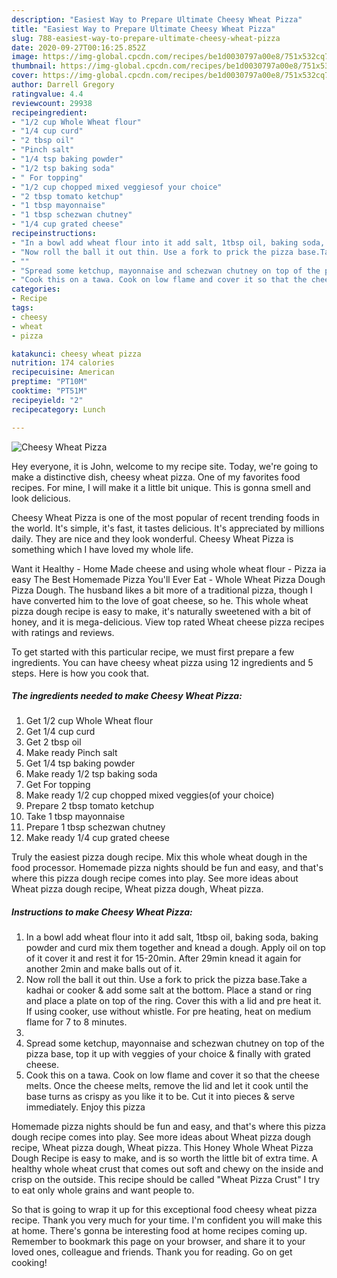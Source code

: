 ```yaml
---
description: "Easiest Way to Prepare Ultimate Cheesy Wheat Pizza"
title: "Easiest Way to Prepare Ultimate Cheesy Wheat Pizza"
slug: 788-easiest-way-to-prepare-ultimate-cheesy-wheat-pizza
date: 2020-09-27T00:16:25.852Z
image: https://img-global.cpcdn.com/recipes/be1d0030797a00e8/751x532cq70/cheesy-wheat-pizza-recipe-main-photo.jpg
thumbnail: https://img-global.cpcdn.com/recipes/be1d0030797a00e8/751x532cq70/cheesy-wheat-pizza-recipe-main-photo.jpg
cover: https://img-global.cpcdn.com/recipes/be1d0030797a00e8/751x532cq70/cheesy-wheat-pizza-recipe-main-photo.jpg
author: Darrell Gregory
ratingvalue: 4.4
reviewcount: 29938
recipeingredient:
- "1/2 cup Whole Wheat flour"
- "1/4 cup curd"
- "2 tbsp oil"
- "Pinch salt"
- "1/4 tsp baking powder"
- "1/2 tsp baking soda"
- " For topping"
- "1/2 cup chopped mixed veggiesof your choice"
- "2 tbsp tomato ketchup"
- "1 tbsp mayonnaise"
- "1 tbsp schezwan chutney"
- "1/4 cup grated cheese"
recipeinstructions:
- "In a bowl add wheat flour into it add salt, 1tbsp oil, baking soda, baking powder and curd mix them together and knead a dough. Apply oil on top of it cover it and rest it for 15-20min. After 29min knead it again for another 2min and make balls out of it."
- "Now roll the ball it out thin. Use a fork to prick the pizza base.Take a kadhai or cooker &amp; add some salt at the bottom. Place a stand or ring and place a plate on top of the ring. Cover this with a lid and pre heat it. If using cooker, use without whistle. For pre heating, heat on medium flame for 7 to 8 minutes."
- ""
- "Spread some ketchup, mayonnaise and schezwan chutney on top of the pizza base, top it up with veggies of your choice &amp; finally with grated cheese."
- "Cook this on a tawa. Cook on low flame and cover it so that the cheese melts. Once the cheese melts, remove the lid and let it cook until the base turns as crispy as you like it to be. Cut it into pieces &amp; serve immediately. Enjoy this pizza"
categories:
- Recipe
tags:
- cheesy
- wheat
- pizza

katakunci: cheesy wheat pizza 
nutrition: 174 calories
recipecuisine: American
preptime: "PT10M"
cooktime: "PT51M"
recipeyield: "2"
recipecategory: Lunch

---
```



![Cheesy Wheat Pizza](https://img-global.cpcdn.com/recipes/be1d0030797a00e8/751x532cq70/cheesy-wheat-pizza-recipe-main-photo.jpg)

Hey everyone, it is John, welcome to my recipe site. Today, we're going to make a distinctive dish, cheesy wheat pizza. One of my favorites food recipes. For mine, I will make it a little bit unique. This is gonna smell and look delicious.

Cheesy Wheat Pizza is one of the most popular of recent trending foods in the world. It's simple, it's fast, it tastes delicious. It's appreciated by millions daily. They are nice and they look wonderful. Cheesy Wheat Pizza is something which I have loved my whole life.

Want it Healthy - Home Made cheese and using whole wheat flour - Pizza ia easy The Best Homemade Pizza You&#39;ll Ever Eat - Whole Wheat Pizza Dough Pizza Dough. The husband likes a bit more of a traditional pizza, though I have converted him to the love of goat cheese, so he. This whole wheat pizza dough recipe is easy to make, it&#39;s naturally sweetened with a bit of honey, and it is mega-delicious. View top rated Wheat cheese pizza recipes with ratings and reviews.


To get started with this particular recipe, we must first prepare a few ingredients. You can have cheesy wheat pizza using 12 ingredients and 5 steps. Here is how you cook that.

<!--inarticleads1-->

##### The ingredients needed to make Cheesy Wheat Pizza:

1. Get 1/2 cup Whole Wheat flour
1. Get 1/4 cup curd
1. Get 2 tbsp oil
1. Make ready Pinch salt
1. Get 1/4 tsp baking powder
1. Make ready 1/2 tsp baking soda
1. Get  For topping
1. Make ready 1/2 cup chopped mixed veggies(of your choice)
1. Prepare 2 tbsp tomato ketchup
1. Take 1 tbsp mayonnaise
1. Prepare 1 tbsp schezwan chutney
1. Make ready 1/4 cup grated cheese


Truly the easiest pizza dough recipe. Mix this whole wheat dough in the food processor. Homemade pizza nights should be fun and easy, and that&#39;s where this pizza dough recipe comes into play. See more ideas about Wheat pizza dough recipe, Wheat pizza dough, Wheat pizza. 

<!--inarticleads2-->

##### Instructions to make Cheesy Wheat Pizza:

1. In a bowl add wheat flour into it add salt, 1tbsp oil, baking soda, baking powder and curd mix them together and knead a dough. Apply oil on top of it cover it and rest it for 15-20min. After 29min knead it again for another 2min and make balls out of it.
1. Now roll the ball it out thin. Use a fork to prick the pizza base.Take a kadhai or cooker &amp; add some salt at the bottom. Place a stand or ring and place a plate on top of the ring. Cover this with a lid and pre heat it. If using cooker, use without whistle. For pre heating, heat on medium flame for 7 to 8 minutes.
1. 
1. Spread some ketchup, mayonnaise and schezwan chutney on top of the pizza base, top it up with veggies of your choice &amp; finally with grated cheese.
1. Cook this on a tawa. Cook on low flame and cover it so that the cheese melts. Once the cheese melts, remove the lid and let it cook until the base turns as crispy as you like it to be. Cut it into pieces &amp; serve immediately. Enjoy this pizza


Homemade pizza nights should be fun and easy, and that&#39;s where this pizza dough recipe comes into play. See more ideas about Wheat pizza dough recipe, Wheat pizza dough, Wheat pizza. This Honey Whole Wheat Pizza Dough Recipe is easy to make, and is so worth the little bit of extra time. A healthy whole wheat crust that comes out soft and chewy on the inside and crisp on the outside. This recipe should be called &#34;Wheat Pizza Crust&#34; I try to eat only whole grains and want people to. 

So that is going to wrap it up for this exceptional food cheesy wheat pizza recipe. Thank you very much for your time. I'm confident you will make this at home. There's gonna be interesting food at home recipes coming up. Remember to bookmark this page on your browser, and share it to your loved ones, colleague and friends. Thank you for reading. Go on get cooking!
